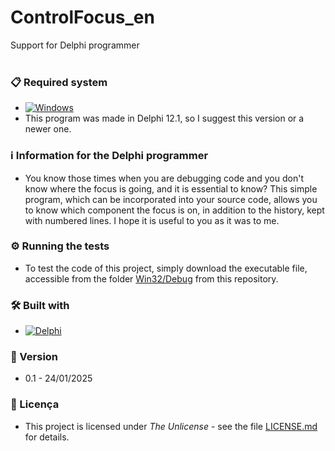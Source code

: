 # ControlFocus_en
Support for Delphi programmer
<br/>
<br/>
### 📋 Required system

*  [![Windows](https://img.shields.io/badge/Windows-0078D6?style=for-the-badge&logo=windows&logoColor=white)](https://www.microsoft.com/windows/)
* This program was made in Delphi 12.1, so I suggest this version or a newer one.


### :information_source: Information for the Delphi programmer
* You know those times when you are debugging code and you don't know where the focus is going, and it is essential to know? This simple program, which can be incorporated into your source code, allows you to know which component the focus is on, in addition to the history, kept with numbered lines. I hope it is useful to you as it was to me.


### ⚙️ Running the tests

* To test the code of this project, simply download the executable file, accessible from the folder [Win32/Debug](https://github.com/laertemjr/ControlFocus_en/tree/main/Win32/Debug) from this repository.


### 🛠️ Built with

* [![Delphi](https://img.shields.io/badge/-Delphi-E62431?logo=delphi&logoColor=white&style=plastic)](https://www.embarcadero.com/products/delphi)


### 📌 Version

* 0.1 - 24/01/2025 


### 📄 Licença

* This project is licensed under *The Unlicense* - see the file [LICENSE.md](https://github.com/laertemjr/ControlFocus_pt-BR/tree/main/LICENSE.md) for details.
